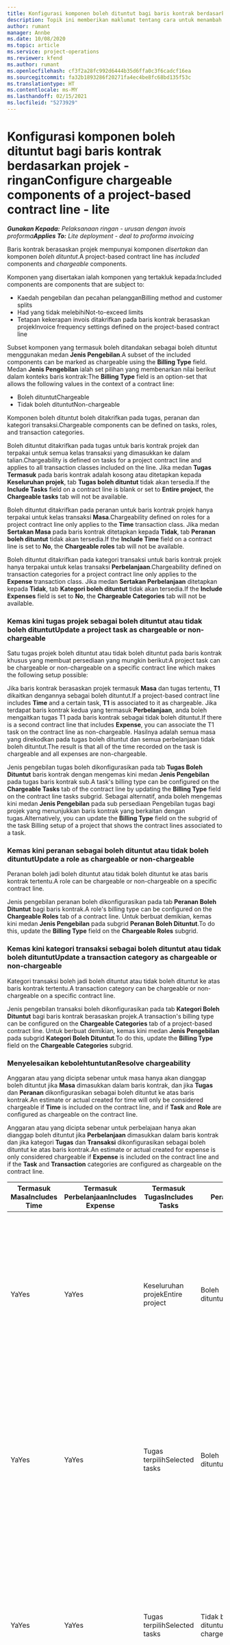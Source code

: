 ```yaml
---
title: Konfigurasi komponen boleh dituntut bagi baris kontrak berdasarkan projek - ringan
description: Topik ini memberikan maklumat tentang cara untuk menambah komponen boleh dituntut kepada baris kontrak dalam Operasi Projek.
author: rumant
manager: Annbe
ms.date: 10/08/2020
ms.topic: article
ms.service: project-operations
ms.reviewer: kfend
ms.author: rumant
ms.openlocfilehash: cf3f2a28fc992d6444b35d6ffa0c3f6cadcf16ea
ms.sourcegitcommit: fa32b1893286f20271fa4ec4be8fc68bd135f53c
ms.translationtype: HT
ms.contentlocale: ms-MY
ms.lasthandoff: 02/15/2021
ms.locfileid: "5273929"
---
```

# <a name="configure-chargeable-components-of-a-project-based-contract-line---lite"></a><span data-ttu-id="95d10-103">Konfigurasi komponen boleh dituntut bagi baris kontrak berdasarkan projek - ringan</span><span class="sxs-lookup"><span data-stu-id="95d10-103">Configure chargeable components of a project-based contract line - lite</span></span>

<span data-ttu-id="95d10-104">_**Gunakan Kepada:** Pelaksanaan ringan - urusan dengan invois proforma_</span><span class="sxs-lookup"><span data-stu-id="95d10-104">_**Applies To:** Lite deployment - deal to proforma invoicing_</span></span>

<span data-ttu-id="95d10-105">Baris kontrak berasaskan projek mempunyai komponen *disertakan* dan komponen *boleh dituntut*.</span><span class="sxs-lookup"><span data-stu-id="95d10-105">A project-based contract line has *included* components and *chargeable* components.</span></span>

<span data-ttu-id="95d10-106">Komponen yang disertakan ialah komponen yang tertakluk kepada:</span><span class="sxs-lookup"><span data-stu-id="95d10-106">Included components are components that are subject to:</span></span>

  - <span data-ttu-id="95d10-107">Kaedah pengebilan dan pecahan pelanggan</span><span class="sxs-lookup"><span data-stu-id="95d10-107">Billing method and customer splits</span></span>
  - <span data-ttu-id="95d10-108">Had yang tidak melebihi</span><span class="sxs-lookup"><span data-stu-id="95d10-108">Not-to-exceed limits</span></span> 
  - <span data-ttu-id="95d10-109">Tetapan kekerapan invois ditakrifkan pada baris kontrak berasaskan projek</span><span class="sxs-lookup"><span data-stu-id="95d10-109">Invoice frequency settings defined on the project-based contract line</span></span>

<span data-ttu-id="95d10-110">Subset komponen yang termasuk boleh ditandakan sebagai boleh dituntut menggunakan medan **Jenis Pengebilan**.</span><span class="sxs-lookup"><span data-stu-id="95d10-110">A subset of the included components can be marked as chargeable using the **Billing Type** field.</span></span> <span data-ttu-id="95d10-111">Medan **Jenis Pengebilan** ialah set pilihan yang membenarkan nilai berikut dalam konteks baris kontrak:</span><span class="sxs-lookup"><span data-stu-id="95d10-111">The **Billing Type** field is an option-set that allows the following values in the context of a contract line:</span></span>

  - <span data-ttu-id="95d10-112">Boleh dituntut</span><span class="sxs-lookup"><span data-stu-id="95d10-112">Chargeable</span></span>
  - <span data-ttu-id="95d10-113">Tidak boleh dituntut</span><span class="sxs-lookup"><span data-stu-id="95d10-113">Non-chargeable</span></span>

<span data-ttu-id="95d10-114">Komponen boleh dituntut boleh ditakrifkan pada tugas, peranan dan kategori transaksi.</span><span class="sxs-lookup"><span data-stu-id="95d10-114">Chargeable components can be defined on tasks, roles, and transaction categories.</span></span>

<span data-ttu-id="95d10-115">Boleh dituntut ditakrifkan pada tugas untuk baris kontrak projek dan terpakai untuk semua kelas transaksi yang dimasukkan ke dalam talian.</span><span class="sxs-lookup"><span data-stu-id="95d10-115">Chargeability is defined on tasks for a project contract line and applies to all transaction classes included on the line.</span></span> <span data-ttu-id="95d10-116">Jika medan **Tugas Termasuk** pada baris kontrak adalah kosong atau ditetapkan kepada **Keseluruhan projek**, tab **Tugas boleh dituntut** tidak akan tersedia.</span><span class="sxs-lookup"><span data-stu-id="95d10-116">If the **Include Tasks** field on a contract line is blank or set to **Entire project**, the **Chargeable tasks** tab will not be available.</span></span>

<span data-ttu-id="95d10-117">Boleh dituntut ditakrifkan pada peranan untuk baris kontrak projek hanya terpakai untuk kelas transaksi **Masa**.</span><span class="sxs-lookup"><span data-stu-id="95d10-117">Chargeability defined on roles for a project contract line only applies to the **Time** transaction class.</span></span> <span data-ttu-id="95d10-118">Jika medan **Sertakan Masa** pada baris kontrak ditetapkan kepada **Tidak**, tab **Peranan boleh dituntut** tidak akan tersedia.</span><span class="sxs-lookup"><span data-stu-id="95d10-118">If the **Include Time** field on a contract line is set to **No**, the **Chargeable roles** tab will not be available.</span></span>

<span data-ttu-id="95d10-119">Boleh dituntut ditakrifkan pada kategori transaksi untuk baris kontrak projek hanya terpakai untuk kelas transaksi **Perbelanjaan**.</span><span class="sxs-lookup"><span data-stu-id="95d10-119">Chargeability defined on transaction categories for a project contract line only applies to the **Expense** transaction class.</span></span> <span data-ttu-id="95d10-120">Jika medan **Sertakan Perbelanjaan** ditetapkan kepada **Tidak**, tab **Kategori boleh dituntut** tidak akan tersedia.</span><span class="sxs-lookup"><span data-stu-id="95d10-120">If the **Include Expenses** field is set to **No**, the **Chargeable Categories** tab will not be available.</span></span>

### <a name="update-a-project-task-as-chargeable-or-non-chargeable"></a><span data-ttu-id="95d10-121">Kemas kini tugas projek sebagai boleh dituntut atau tidak boleh dituntut</span><span class="sxs-lookup"><span data-stu-id="95d10-121">Update a project task as chargeable or non-chargeable</span></span>

<span data-ttu-id="95d10-122">Satu tugas projek boleh dituntut atau tidak boleh dituntut pada baris kontrak khusus yang membuat persediaan yang mungkin berikut:</span><span class="sxs-lookup"><span data-stu-id="95d10-122">A project task can be chargeable or non-chargeable on a specific contract line which makes the following setup possible:</span></span>

<span data-ttu-id="95d10-123">Jika baris kontrak berasaskan projek termasuk **Masa** dan tugas tertentu, **T1** dikaitkan dengannya sebagai boleh dituntut.</span><span class="sxs-lookup"><span data-stu-id="95d10-123">If a project-based contract line includes **Time** and a certain task, **T1** is associated to it as chargeable.</span></span> <span data-ttu-id="95d10-124">Jika terdapat baris kontrak kedua yang termasuk **Perbelanjaan**, anda boleh mengaitkan tugas T1 pada baris kontrak sebagai tidak boleh dituntut.</span><span class="sxs-lookup"><span data-stu-id="95d10-124">If there is a second contract line that includes **Expense**, you can associate the T1 task on the contract line as non-chargeable.</span></span> <span data-ttu-id="95d10-125">Hasilnya adalah semua masa yang direkodkan pada tugas boleh dituntut dan semua perbelanjaan tidak boleh dituntut.</span><span class="sxs-lookup"><span data-stu-id="95d10-125">The result is that all of the time recorded on the task is chargeable and all expenses are non-chargeable.</span></span>

<span data-ttu-id="95d10-126">Jenis pengebilan tugas boleh dikonfigurasikan pada tab **Tugas Boleh Dituntut** baris kontrak dengan mengemas kini medan **Jenis Pengebilan** pada tugas baris kontrak sub.</span><span class="sxs-lookup"><span data-stu-id="95d10-126">A task's billing type can be configured on the **Chargeable Tasks** tab of the contract line by updating the **Billing Type** field on the contract line tasks subgrid.</span></span> <span data-ttu-id="95d10-127">Sebagai alternatif, anda boleh mengemas kini medan **Jenis Pengebilan** pada sub persediaan Pengebilan tugas bagi projek yang menunjukkan baris kontrak yang berkaitan dengan tugas.</span><span class="sxs-lookup"><span data-stu-id="95d10-127">Alternatively, you can update the **Billing Type** field on the subgrid of the task Billing setup of a project that shows the contract lines associated to a task.</span></span>

### <a name="update-a-role-as-chargeable-or-non-chargeable"></a><span data-ttu-id="95d10-128">Kemas kini peranan sebagai boleh dituntut atau tidak boleh dituntut</span><span class="sxs-lookup"><span data-stu-id="95d10-128">Update a role as chargeable or non-chargeable</span></span>

<span data-ttu-id="95d10-129">Peranan boleh jadi boleh dituntut atau tidak boleh dituntut ke atas baris kontrak tertentu.</span><span class="sxs-lookup"><span data-stu-id="95d10-129">A role can be chargeable or non-chargeable on a specific contract line.</span></span>

<span data-ttu-id="95d10-130">Jenis pengebilan peranan boleh dikonfigurasikan pada tab **Peranan Boleh Dituntut** bagi baris kontrak.</span><span class="sxs-lookup"><span data-stu-id="95d10-130">A role's billing type can be configured on the **Chargeable Roles** tab of a contract line.</span></span> <span data-ttu-id="95d10-131">Untuk berbuat demikian, kemas kini medan **Jenis Pengebilan** pada subgrid **Peranan Boleh Dituntut**.</span><span class="sxs-lookup"><span data-stu-id="95d10-131">To do this, update the **Billing Type** field on the **Chargeable Roles** subgrid.</span></span>

### <a name="update-a-transaction-category-as-chargeable-or-non-chargeable"></a><span data-ttu-id="95d10-132">Kemas kini kategori transaksi sebagai boleh dituntut atau tidak boleh dituntut</span><span class="sxs-lookup"><span data-stu-id="95d10-132">Update a transaction category as chargeable or non-chargeable</span></span>

<span data-ttu-id="95d10-133">Kategori transaksi boleh jadi boleh dituntut atau tidak boleh dituntut ke atas baris kontrak tertentu.</span><span class="sxs-lookup"><span data-stu-id="95d10-133">A transaction category can be chargeable or non-chargeable on a specific contract line.</span></span>

<span data-ttu-id="95d10-134">Jenis pengebilan transaksi boleh dikonfigurasikan pada tab **Kategori Boleh Dituntut** bagi baris kontrak berasaskan projek.</span><span class="sxs-lookup"><span data-stu-id="95d10-134">A transaction's billing type can be configured on the **Chargeable Categories** tab of a project-based contract line.</span></span> <span data-ttu-id="95d10-135">Untuk berbuat demikian, kemas kini medan **Jenis Pengebilan** pada subgrid **Kategori Boleh Dituntut**.</span><span class="sxs-lookup"><span data-stu-id="95d10-135">To do this, update the **Billing Type** field on the **Chargeable Categories** subgrid.</span></span>

### <a name="resolve-chargeability"></a><span data-ttu-id="95d10-136">Menyelesaikan kebolehtuntutan</span><span class="sxs-lookup"><span data-stu-id="95d10-136">Resolve chargeability</span></span>

<span data-ttu-id="95d10-137">Anggaran atau yang dicipta sebenar untuk masa hanya akan dianggap boleh dituntut jika **Masa** dimasukkan dalam baris kontrak, dan jika **Tugas** dan **Peranan** dikonfigurasikan sebagai boleh dituntut ke atas baris kontrak.</span><span class="sxs-lookup"><span data-stu-id="95d10-137">An estimate or actual created for time will only be considered chargeable if **Time** is included on the contract line, and if **Task** and **Role** are configured as chargeable on the contract line.</span></span>

<span data-ttu-id="95d10-138">Anggaran atau yang dicipta sebenar untuk perbelajaan hanya akan dianggap boleh dituntut jika **Perbelanjaan** dimasukkan dalam baris kontrak dan jika kategori **Tugas** dan **Transaksi** dikonfigurasikan sebagai boleh dituntut ke atas baris kontrak.</span><span class="sxs-lookup"><span data-stu-id="95d10-138">An estimate or actual created for expense is only considered chargeable if **Expense** is included on the contract line and if the **Task** and **Transaction** categories are configured as chargeable on the contract line.</span></span>


| <span data-ttu-id="95d10-139">Termasuk Masa</span><span class="sxs-lookup"><span data-stu-id="95d10-139">Includes Time</span></span> | <span data-ttu-id="95d10-140">Termasuk Perbelanjaan</span><span class="sxs-lookup"><span data-stu-id="95d10-140">Includes Expense</span></span> | <span data-ttu-id="95d10-141">Termasuk Tugas</span><span class="sxs-lookup"><span data-stu-id="95d10-141">Includes Tasks</span></span> | <span data-ttu-id="95d10-142">Peranan</span><span class="sxs-lookup"><span data-stu-id="95d10-142">Role</span></span>           | <span data-ttu-id="95d10-143">Kategori</span><span class="sxs-lookup"><span data-stu-id="95d10-143">Category</span></span>       | <span data-ttu-id="95d10-144">Tugas</span><span class="sxs-lookup"><span data-stu-id="95d10-144">Task</span></span>                                                                                                      |
|---------------|------------------|----------------|----------------|----------------|-----------------------------------------------------------------------------------------------------------|
| <span data-ttu-id="95d10-145">Ya</span><span class="sxs-lookup"><span data-stu-id="95d10-145">Yes</span></span>           | <span data-ttu-id="95d10-146">Ya</span><span class="sxs-lookup"><span data-stu-id="95d10-146">Yes</span></span>              | <span data-ttu-id="95d10-147">Keseluruhan projek</span><span class="sxs-lookup"><span data-stu-id="95d10-147">Entire project</span></span> | <span data-ttu-id="95d10-148">Boleh dituntut</span><span class="sxs-lookup"><span data-stu-id="95d10-148">Chargeable</span></span>     | <span data-ttu-id="95d10-149">Boleh dituntut</span><span class="sxs-lookup"><span data-stu-id="95d10-149">Chargeable</span></span>     | <span data-ttu-id="95d10-150">Pengebilan pada Masa sebenar: **Boleh dituntut**</span><span class="sxs-lookup"><span data-stu-id="95d10-150">Billing on a Time actual: **Chargeable**</span></span> </br> <span data-ttu-id="95d10-151">Jenis pengebilan pada Perbelanjaan sebenar: **Boleh dituntut**</span><span class="sxs-lookup"><span data-stu-id="95d10-151">Billing type on Expense actual: **Chargeable**</span></span>           |
| <span data-ttu-id="95d10-152">Ya</span><span class="sxs-lookup"><span data-stu-id="95d10-152">Yes</span></span>           | <span data-ttu-id="95d10-153">Ya</span><span class="sxs-lookup"><span data-stu-id="95d10-153">Yes</span></span>              | <span data-ttu-id="95d10-154">Tugas terpilih</span><span class="sxs-lookup"><span data-stu-id="95d10-154">Selected tasks</span></span> | <span data-ttu-id="95d10-155">Boleh dituntut</span><span class="sxs-lookup"><span data-stu-id="95d10-155">Chargeable</span></span>     | <span data-ttu-id="95d10-156">Boleh dituntut</span><span class="sxs-lookup"><span data-stu-id="95d10-156">Chargeable</span></span>     | <span data-ttu-id="95d10-157">Pengebilan pada Masa sebenar: **Boleh dituntut**</span><span class="sxs-lookup"><span data-stu-id="95d10-157">Billing on a Time actual: **Chargeable**</span></span> </br> <span data-ttu-id="95d10-158">Jenis pengebilan pada Perbelanjaan sebenar: **Boleh dituntut**</span><span class="sxs-lookup"><span data-stu-id="95d10-158">Billing type on Expense actual: **Chargeable**</span></span>           |
| <span data-ttu-id="95d10-159">Ya</span><span class="sxs-lookup"><span data-stu-id="95d10-159">Yes</span></span>           | <span data-ttu-id="95d10-160">Ya</span><span class="sxs-lookup"><span data-stu-id="95d10-160">Yes</span></span>              | <span data-ttu-id="95d10-161">Tugas terpilih</span><span class="sxs-lookup"><span data-stu-id="95d10-161">Selected tasks</span></span> | <span data-ttu-id="95d10-162">Tidak boleh dituntut</span><span class="sxs-lookup"><span data-stu-id="95d10-162">Non-chargeable</span></span> | <span data-ttu-id="95d10-163">Boleh dituntut</span><span class="sxs-lookup"><span data-stu-id="95d10-163">Chargeable</span></span>     | <span data-ttu-id="95d10-164">Pengebilan pada Masa sebenar: **Tidak boleh dituntut**</span><span class="sxs-lookup"><span data-stu-id="95d10-164">Billing on a Time actual: **Non-chargeable**</span></span> </br> <span data-ttu-id="95d10-165">Jenis pengebilan pada Perbelanjaan sebenar: **Boleh dituntut**</span><span class="sxs-lookup"><span data-stu-id="95d10-165">Billing type on Expense actual: **Chargeable**</span></span>       |
| <span data-ttu-id="95d10-166">Ya</span><span class="sxs-lookup"><span data-stu-id="95d10-166">Yes</span></span>           | <span data-ttu-id="95d10-167">Ya</span><span class="sxs-lookup"><span data-stu-id="95d10-167">Yes</span></span>              | <span data-ttu-id="95d10-168">Tugas terpilih</span><span class="sxs-lookup"><span data-stu-id="95d10-168">Selected tasks</span></span> | <span data-ttu-id="95d10-169">Boleh dituntut</span><span class="sxs-lookup"><span data-stu-id="95d10-169">Chargeable</span></span>     | <span data-ttu-id="95d10-170">Boleh dituntut</span><span class="sxs-lookup"><span data-stu-id="95d10-170">Chargeable</span></span>     | <span data-ttu-id="95d10-171">Pengebilan pada Masa sebenar: **Tidak boleh dituntut**</span><span class="sxs-lookup"><span data-stu-id="95d10-171">Billing on a Time actual: **Non-chargeable**</span></span> </br> <span data-ttu-id="95d10-172">Jenis pengebilan pada Perbelanjaan sebenar:   **Tidak boleh dituntut**</span><span class="sxs-lookup"><span data-stu-id="95d10-172">Billing type on Expense actual:   **Non-chargeable**</span></span> |
| <span data-ttu-id="95d10-173">Ya</span><span class="sxs-lookup"><span data-stu-id="95d10-173">Yes</span></span>           | <span data-ttu-id="95d10-174">Ya</span><span class="sxs-lookup"><span data-stu-id="95d10-174">Yes</span></span>              | <span data-ttu-id="95d10-175">Tugas terpilih</span><span class="sxs-lookup"><span data-stu-id="95d10-175">Selected tasks</span></span> | <span data-ttu-id="95d10-176">Tidak boleh dituntut</span><span class="sxs-lookup"><span data-stu-id="95d10-176">Non-chargeable</span></span> | <span data-ttu-id="95d10-177">Boleh dituntut</span><span class="sxs-lookup"><span data-stu-id="95d10-177">Chargeable</span></span>     | <span data-ttu-id="95d10-178">Pengebilan pada Masa sebenar: **Tidak boleh dituntut**</span><span class="sxs-lookup"><span data-stu-id="95d10-178">Billing on a Time actual: **Non-chargeable**</span></span> </br> <span data-ttu-id="95d10-179">Jenis pengebilan pada Perbelanjaan sebenar:   **Tidak boleh dituntut**</span><span class="sxs-lookup"><span data-stu-id="95d10-179">Billing type on Expense actual:   **Non-chargeable**</span></span> |
| <span data-ttu-id="95d10-180">Ya</span><span class="sxs-lookup"><span data-stu-id="95d10-180">Yes</span></span>           | <span data-ttu-id="95d10-181">Ya</span><span class="sxs-lookup"><span data-stu-id="95d10-181">Yes</span></span>              | <span data-ttu-id="95d10-182">Tugas terpilih</span><span class="sxs-lookup"><span data-stu-id="95d10-182">Selected tasks</span></span> | <span data-ttu-id="95d10-183">Tidak boleh dituntut</span><span class="sxs-lookup"><span data-stu-id="95d10-183">Non-chargeable</span></span> | <span data-ttu-id="95d10-184">Tidak boleh dituntut</span><span class="sxs-lookup"><span data-stu-id="95d10-184">Non-chargeable</span></span> | <span data-ttu-id="95d10-185">Pengebilan pada Masa sebenar: **Tidak boleh dituntut**</span><span class="sxs-lookup"><span data-stu-id="95d10-185">Billing on a Time actual: **Non-chargeable**</span></span> </br> <span data-ttu-id="95d10-186">Jenis pengebilan pada Perbelanjaan sebenar:   **Tidak boleh dituntut**</span><span class="sxs-lookup"><span data-stu-id="95d10-186">Billing type on Expense actual:   **Non-chargeable**</span></span> |
| <span data-ttu-id="95d10-187">Tidak</span><span class="sxs-lookup"><span data-stu-id="95d10-187">No</span></span>            | <span data-ttu-id="95d10-188">Ya</span><span class="sxs-lookup"><span data-stu-id="95d10-188">Yes</span></span>              | <span data-ttu-id="95d10-189">Keseluruhan projek</span><span class="sxs-lookup"><span data-stu-id="95d10-189">Entire project</span></span> | <span data-ttu-id="95d10-190">Tidak boleh ditetapkan</span><span class="sxs-lookup"><span data-stu-id="95d10-190">Can't be set</span></span>   | <span data-ttu-id="95d10-191">Boleh dituntut</span><span class="sxs-lookup"><span data-stu-id="95d10-191">Chargeable</span></span>     | <span data-ttu-id="95d10-192">Pengebilan pada Masa sebenar: **Tidak tersedia**</span><span class="sxs-lookup"><span data-stu-id="95d10-192">Billing on a Time actual: **Not available**</span></span></br><span data-ttu-id="95d10-193">Jenis pengebilan pada Perbelanjaan sebenar: **Boleh dituntut**</span><span class="sxs-lookup"><span data-stu-id="95d10-193">Billing type on Expense actual: **Chargeable**</span></span>          |
| <span data-ttu-id="95d10-194">Tidak</span><span class="sxs-lookup"><span data-stu-id="95d10-194">No</span></span>            | <span data-ttu-id="95d10-195">Ya</span><span class="sxs-lookup"><span data-stu-id="95d10-195">Yes</span></span>              | <span data-ttu-id="95d10-196">Keseluruhan projek</span><span class="sxs-lookup"><span data-stu-id="95d10-196">Entire project</span></span> | <span data-ttu-id="95d10-197">Tidak boleh ditetapkan</span><span class="sxs-lookup"><span data-stu-id="95d10-197">Can't be set</span></span>   | <span data-ttu-id="95d10-198">Tidak boleh dituntut</span><span class="sxs-lookup"><span data-stu-id="95d10-198">Non-chargeable</span></span> | <span data-ttu-id="95d10-199">Pengebilan pada Masa sebenar: **Tidak tersedia**</span><span class="sxs-lookup"><span data-stu-id="95d10-199">Billing on a Time actual: **Not available**</span></span></br> <span data-ttu-id="95d10-200">Jenis pengebilan pada Perbelanjaan sebenar: **Tidak boleh dituntut**</span><span class="sxs-lookup"><span data-stu-id="95d10-200">Billing type on Expense actual: **Non-chargeable**</span></span>     |
| <span data-ttu-id="95d10-201">Ya</span><span class="sxs-lookup"><span data-stu-id="95d10-201">Yes</span></span>           | <span data-ttu-id="95d10-202">Tidak</span><span class="sxs-lookup"><span data-stu-id="95d10-202">No</span></span>               | <span data-ttu-id="95d10-203">Keseluruhan projek</span><span class="sxs-lookup"><span data-stu-id="95d10-203">Entire project</span></span> | <span data-ttu-id="95d10-204">Boleh dituntut</span><span class="sxs-lookup"><span data-stu-id="95d10-204">Chargeable</span></span>     | <span data-ttu-id="95d10-205">Tidak boleh ditetapkan</span><span class="sxs-lookup"><span data-stu-id="95d10-205">Can't be set</span></span>   | <span data-ttu-id="95d10-206">Pengebilan pada Masa sebenar: **Boleh dituntut**</span><span class="sxs-lookup"><span data-stu-id="95d10-206">Billing on a Time actual: **Chargeable**</span></span> </br> <span data-ttu-id="95d10-207">Jenis pengebilan pada Perbelanjaan sebenar: **Tidak tersedia**</span><span class="sxs-lookup"><span data-stu-id="95d10-207">Billing type on Expense actual: **Not available**</span></span>        |
| <span data-ttu-id="95d10-208">Ya</span><span class="sxs-lookup"><span data-stu-id="95d10-208">Yes</span></span>           | <span data-ttu-id="95d10-209">Tidak</span><span class="sxs-lookup"><span data-stu-id="95d10-209">No</span></span>               | <span data-ttu-id="95d10-210">Keseluruhan projek</span><span class="sxs-lookup"><span data-stu-id="95d10-210">Entire project</span></span> | <span data-ttu-id="95d10-211">Tidak boleh dituntut</span><span class="sxs-lookup"><span data-stu-id="95d10-211">Non-chargeable</span></span> | <span data-ttu-id="95d10-212">Tidak boleh ditetapkan</span><span class="sxs-lookup"><span data-stu-id="95d10-212">Can't be set</span></span>   | <span data-ttu-id="95d10-213">Pengebilan pada Masa sebenar: **Tidak boleh dituntut**</span><span class="sxs-lookup"><span data-stu-id="95d10-213">Billing on a Time actual: **Non-chargeable**</span></span> </br><span data-ttu-id="95d10-214">Jenis pengebilan pada Perbelanjaan sebenar: **Tidak   tersedia**</span><span class="sxs-lookup"><span data-stu-id="95d10-214">Billing type on Expense actual: **Not   available**</span></span>   |


[!INCLUDE[footer-include](../../includes/footer-banner.md)]